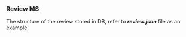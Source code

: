 ### Review MS

The structure of the review stored in DB, refer to ***review.json*** file as an example.
